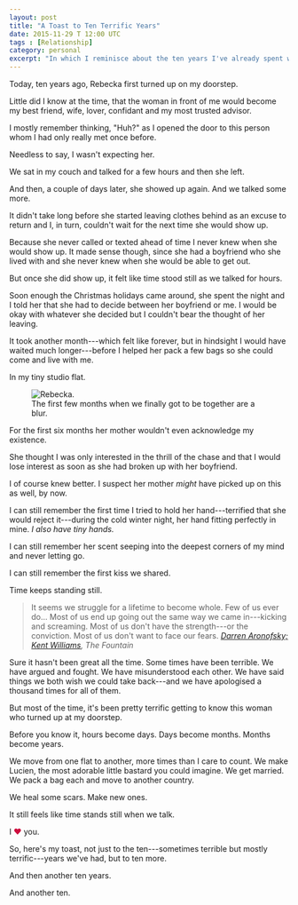 ```yaml
---
layout: post
title: "A Toast to Ten Terrific Years"
date: 2015-11-29 T 12:00 UTC
tags : [Relationship]
category: personal
excerpt: "In which I reminisce about the ten years I've already spent with my wonderful wife, talk about how we first met and look forward to another ten years."
---
```

Today, ten years ago, Rebecka first turned up on my doorstep.

Little did I know at the time, that the woman in front of me would become my best friend, wife, lover, confidant and my most trusted advisor.

I mostly remember thinking, "Huh?" as I opened the door to this person whom I had only really met once before.

Needless to say, I wasn't expecting her.

We sat in my couch and talked for a few hours and then she left.

And then, a couple of days later, she showed up again. And we talked some more.

<p data-pullquote="I couldn’t bear the thought of her leaving."></p>

It didn't take long before she started leaving clothes behind as an excuse to return and I, in turn, couldn't wait for the next time she would show up.

Because she never called or texted ahead of time I never knew when she would show up. It made sense though, since she had a boyfriend who she lived with and she never knew when she would be able to get out.

But once she did show up, it felt like time stood still as we talked for hours.

Soon enough the Christmas holidays came around, she spent the night and I told her that she had to decide between her boyfriend or me. I would be okay with whatever she decided but I couldn't bear the thought of her leaving.

It took another month---which felt like forever, but in hindsight I would have waited much longer---before I helped her pack a few bags so she could come and live with me.

In my tiny studio flat.

<figure>
	<img class="js-lazy-load" data-original="/assets/posts/2015/november/a-toast-to-ten-terrific-years/rebecka.jpg" alt="Rebecka.">
	<figcaption>The first few months when we finally got to be together are a blur.</figcaption>
</figure>

For the first six months her mother wouldn't even acknowledge my existence.

She thought I was only interested in the thrill of the chase and that I would lose interest as soon as she had broken up with her boyfriend.

I of course knew better. I suspect her mother *might* have picked up on this as well, by now.

I can still remember the first time I tried to hold her hand---terrified that she would reject it---during the cold winter night, her hand fitting perfectly in mine. *I also have tiny hands.*

I can still remember her scent seeping into the deepest corners of my mind and never letting go.

I can still remember the first kiss we shared.

Time keeps standing still.

> It seems we struggle for a lifetime to become whole. Few of us ever do... Most of us end up going out the same way we came in---kicking and screaming. Most of us don't have the strength---or the conviction. Most of us don't want to face our fears. <cite><a href="https://www.goodreads.com/author/show/468971.Darren_Aronofsky_Kent_Williams">Darren Aronofsky; Kent Williams</a>, The Fountain</cite>

Sure it hasn't been great all the time. Some times have been terrible. We have argued and fought. We have misunderstood each other. We have said things we both wish we could take back---and we have apologised a thousand times for all of them.

But most of the time, it's been pretty terrific getting to know this woman who turned up at my doorstep.

Before you know it, hours become days. Days become months. Months become years.

We move from one flat to another, more times than I care to count. We make Lucien, the most adorable little bastard you could imagine. We get married. We pack a bag each and move to another country.

We heal some scars. Make new ones.

It still feels like time stands still when we talk.

I <span style="color:#cd0e3e">❤</span> you.

So, here's my toast, not just to the ten---sometimes terrible but mostly terrific---years we've had, but to ten more.

And then another ten years.

And another ten.
